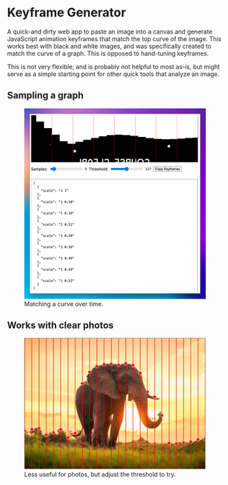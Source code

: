 # Keyframe Generator

A quick-and dirty web app to paste an image into a canvas and generate JavaScript animation keyframes that match the top curve of the image. This works best with black and white images, and was specifically created to match the curve of a graph. This is opposed to hand-tuning keyframes.

This is not very flexible, and is probably not helpful to most as-is, but might serve as a simple starting point for other quick tools that analyze an image.

## Sampling a graph

<figure>
	<img src="./screenshot.png">
	</figcaption>
		Matching a curve over time.
	<figcaption>
</figure>

## Works with clear photos

<figure>
	<img src="./elephant.jpg">
	<figcaption>
		Less useful for photos, but adjust the threshold to try.
	</figcaption>
</figure>
